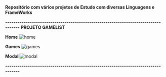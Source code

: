 **Repositório com vários projetos de Estudo com diversas Linguagens e FrameWorks**

**-----------------------------------------------------------------------------------**
**PROJETO GAMELIST** 

**Home**
![home](https://github.com/andrematos90/ProjetosPraticos-DesenvolvimentoFullStack-/assets/103394184/f0f2b928-3904-48f2-ad2f-b9d7f86cc00e)

**Games**
![games](https://github.com/andrematos90/ProjetosPraticos-DesenvolvimentoFullStack-/assets/103394184/18688e49-4f18-411a-8080-9104bfcf1694)

**Modal**
![modal](https://github.com/andrematos90/ProjetosPraticos-DesenvolvimentoFullStack-/assets/103394184/feb7a0d5-d1d7-4cc4-b01d-4266b05b5da3)


**-----------------------------------------------------------------------------------**


